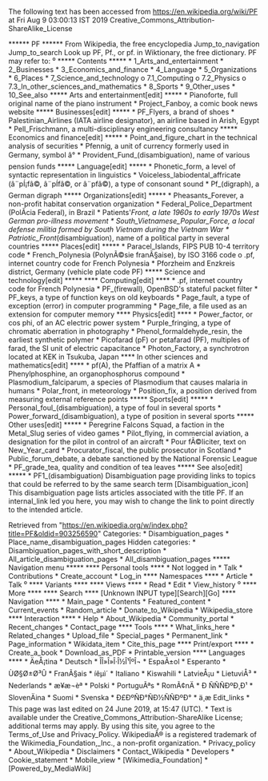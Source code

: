 The following text has been accessed from https://en.wikipedia.org/wiki/PF at Fri Aug 9 03:00:13 IST 2019
Creative_Commons_Attribution-ShareAlike_License




















****** PF ******
From Wikipedia, the free encyclopedia
Jump_to_navigation Jump_to_search
 Look up PF, Pf., or pf. in Wiktionary, the free dictionary.
PF may refer to:
⁰
***** Contents *****
    * 1_Arts_and_entertainment
    * 2_Businesses
    * 3_Economics_and_finance
    * 4_Language
    * 5_Organizations
    * 6_Places
    * 7_Science_and_technology
          o 7.1_Computing
          o 7.2_Physics
          o 7.3_In_other_sciences_and_mathematics
    * 8_Sports
    * 9_Other_uses
    * 10_See_also
***** Arts and entertainment[edit] *****
    * Pianoforte, full original name of the piano instrument
    * Project_Fanboy, a comic book news website
***** Businesses[edit] *****
    * PF_Flyers, a brand of shoes
    * Palestinian_Airlines (IATA airline designator), an airline based in
      Arish, Egypt
    * Pell_Frischmann, a multi-disciplinary engineering consultancy
***** Economics and finance[edit] *****
    * Point_and_figure_chart in the technical analysis of securities
    * Pfennig, a unit of currency formerly used in Germany, symbol â°
    * Provident_Fund_(disambiguation), name of various pension funds
***** Language[edit] *****
    * Phonetic_form, a level of syntactic representation in linguistics
    * Voiceless_labiodental_affricate (â¨pÍ¡fâ©, â¨pÍfâ©, or â¨pfâ©), a
      type of consonant sound
    * Pf_(digraph), a German digraph
***** Organizations[edit] *****
    * Pheasants_Forever, a non-profit habitat conservation organization
    * Federal_Police_Department (PolÃ­cia Federal), in Brazil
    * Patients'_Front, a late 1960s to early 1970s West German pro-illness
      movement
    * South_Vietnamese_Popular_Force, a local defense militia formed by South
      Vietnam during the Vietnam War
    * Patriotic_Front_(disambiguation), name of a political party in several
      countries
***** Places[edit] *****
    * Paracel_Islands, FIPS PUB 10-4 territory code
    * French_Polynesia (PolynÃ©sie franÃ§aise), by ISO 3166 code
          o .pf, internet country code for French Polynesia
    * Pforzheim and Enzkreis district, Germany (vehicle plate code PF)
***** Science and technology[edit] *****
**** Computing[edit] ****
    * .pf, internet country code for French Polynesia
    * PF_(firewall), OpenBSD's stateful packet filter
    * PF_keys, a type of function keys on old keyboards
    * Page_fault, a type of exception (error) in computer programming
    * Page_file, a file used as an extension for computer memory
**** Physics[edit] ****
    * Power_factor, or cos phi, of an AC electric power system
    * Purple_fringing, a type of chromatic aberration in photography
    * Phenol_formaldehyde_resin, the earliest synthetic polymer
    * Picofarad (pF) or petafarad (PF), multiples of farad, the SI unit of
      electric capacitance
    * Photon_Factory, a synchrotron located at KEK in Tsukuba, Japan
**** In other sciences and mathematics[edit] ****
    * pf(A), the Pfaffian of a matrix A
    * Phenylphosphine, an organophosphorus compound
    * Plasmodium_falciparum, a species of Plasmodium that causes malaria in
      humans
    * Polar_front, in meteorology
    * Position_fix, a position derived from measuring external reference points
***** Sports[edit] *****
    * Personal_foul_(disambiguation), a type of foul in several sports
    * Power_forward_(disambiguation), a type of position in several sports
***** Other uses[edit] *****
    * Peregrine Falcons Squad, a faction in the Metal_Slug series of video
      games
    * Pilot_flying, in commercial aviation, a designation for the pilot in
      control of an aircraft
    * Pour fÃ©liciter, text on New_Year_card
    * Procurator_fiscal, the public prosecutor in Scotland
    * Public_forum_debate, a debate sanctioned by the National Forensic League
    * PF_grade_tea, quality and condition of tea leaves
***** See also[edit] *****
    * PF1_(disambiguation)
                      Disambiguation page providing links to topics that could
                      be referred to by the same search term
[Disambiguation_icon] This disambiguation page lists articles associated with
                      the title PF.
                      If an internal_link led you here, you may wish to change
                      the link to point directly to the intended article.

Retrieved from "https://en.wikipedia.org/w/index.php?title=PF&oldid=903256590"
Categories:
    * Disambiguation_pages
    * Place_name_disambiguation_pages
Hidden categories:
    * Disambiguation_pages_with_short_description
    * All_article_disambiguation_pages
    * All_disambiguation_pages
***** Navigation menu *****
**** Personal tools ****
    * Not logged in
    * Talk
    * Contributions
    * Create_account
    * Log_in
**** Namespaces ****
    * Article
    * Talk
⁰
**** Variants ****
**** Views ****
    * Read
    * Edit
    * View_history
⁰
**** More ****
**** Search ****
[Unknown INPUT type][Search][Go]
**** Navigation ****
    * Main_page
    * Contents
    * Featured_content
    * Current_events
    * Random_article
    * Donate_to_Wikipedia
    * Wikipedia_store
**** Interaction ****
    * Help
    * About_Wikipedia
    * Community_portal
    * Recent_changes
    * Contact_page
**** Tools ****
    * What_links_here
    * Related_changes
    * Upload_file
    * Special_pages
    * Permanent_link
    * Page_information
    * Wikidata_item
    * Cite_this_page
**** Print/export ****
    * Create_a_book
    * Download_as_PDF
    * Printable_version
**** Languages ****
    * ÄeÅ¡tina
    * Deutsch
    * ÎÎ»Î»Î·Î½Î¹ÎºÎ¬
    * EspaÃ±ol
    * Esperanto
    * ÙØ§Ø±Ø³Û
    * FranÃ§ais
    * íêµ­ì´
    * Italiano
    * Kiswahili
    * LatvieÅ¡u
    * LietuviÅ³
    * Nederlands
    * æ¥æ¬èª
    * Polski
    * PortuguÃªs
    * RomÃ¢nÄ
    * Ð ÑÑÑÐºÐ¸Ð¹
    * SlovenÄina
    * Suomi
    * Svenska
    * Ð£ÐºÑÐ°ÑÐ½ÑÑÐºÐ°
    * ä¸­æ
Edit_links
    * This page was last edited on 24 June 2019, at 15:47 (UTC).
    * Text is available under the Creative_Commons_Attribution-ShareAlike
      License; additional terms may apply. By using this site, you agree to the
      Terms_of_Use and Privacy_Policy. WikipediaÂ® is a registered trademark of
      the Wikimedia_Foundation,_Inc., a non-profit organization.
    * Privacy_policy
    * About_Wikipedia
    * Disclaimers
    * Contact_Wikipedia
    * Developers
    * Cookie_statement
    * Mobile_view
    * [Wikimedia_Foundation]
    * [Powered_by_MediaWiki]
